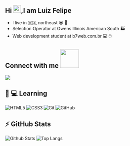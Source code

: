 ## Hi <img src="https://media.giphy.com/media/hvRJCLFzcasrR4ia7z/giphy.gif" width="25px">,I am Luiz Felipe

* I live in 🇧🇷, northeast 😎 🌅
* Selection Operator at Owens Illinois American South 🏭
* Web development student at b7web.com.br 💻 🖱️


## Connect with me <img src="https://media.giphy.com/media/LnQjpWaON8nhr21vNW/giphy.gif" width="60">

<a href="https://twitter.com/olipedev"><img src="https://img.shields.io/badge/Twitter-1DA1F2?style=for-the-badge&logo=twitter&logoColor=white"></a>





## 🚀 💻 Learning

![HTML5](https://img.shields.io/badge/-HTML5-E34F26?style=flat-square&logo=html5&logoColor=white)
![CSS3](https://img.shields.io/badge/-CSS3-1572B6?style=flat-square&logo=css3)
![Git](https://img.shields.io/badge/-Git-black?style=flat-square&logo=git)
![GitHub](https://img.shields.io/badge/-GitHub-181717?style=flat-square&logo=github)

## ⚡ GitHub Stats

![Github Stats](https://github-readme-stats.vercel.app/api?username=luizlipe&show_icons=true&theme=dracula)
![Top Langs](https://github-readme-stats.vercel.app/api/top-langs/?username=luizlipe&hide=TeX&layout=compact&theme=dracula)














